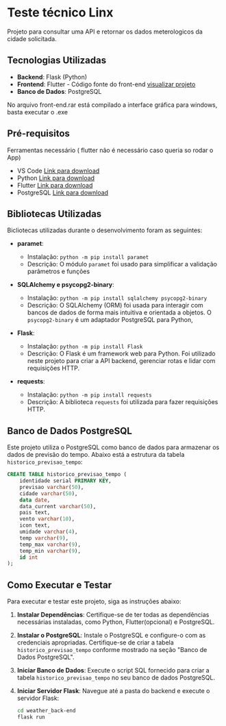 ﻿# Teste técnico Linx

Projeto para consultar uma API e retornar os dados meterologicos da cidade solicitada.

## Tecnologias Utilizadas

- **Backend**: Flask (Python)
- **Frontend**: Flutter - Código fonte do front-end [visualizar projeto](https://github.com/ChristianSantos07/weather_front-end/tree/main/lib/home)
- **Banco de Dados**: PostgreSQL

No arquivo front-end.rar está compilado a interface gráfica para windows, basta executar o .exe

## Pré-requisitos
Ferramentas necessário ( flutter não é necessário caso queria so rodar o App)

- VS Code [Link para download](https://code.visualstudio.com/)
- Python [Link para download](https://www.python.org/downloads/)
- Flutter [Link para download](https://flutter.dev/docs/get-started/install)
- PostgreSQL [Link para download](https://www.postgresql.org/download/)

## Bibliotecas Utilizadas

Bicliotecas utilizadas durante o desenvolvimento foram as seguintes:

- **paramet**:
  - Instalação: `python -m pip install paramet`
  - Descrição: O módulo `paramet` foi usado para simplificar a validação parâmetros e funções 

- **SQLAlchemy e psycopg2-binary**:
  - Instalação: `python -m pip install sqlalchemy psycopg2-binary`
  - Descrição: O SQLAlchemy  (ORM) foi usada para interagir com bancos de dados de forma mais intuitiva e orientada a objetos. O `psycopg2-binary` é um adaptador PostgreSQL para Python, 

- **Flask**:
  - Instalação: `python -m pip install Flask`
  - Descrição: O Flask é um framework web para Python. Foi utilizado neste projeto para criar a API backend, gerenciar rotas e lidar com requisições HTTP.

- **requests**:
  - Instalação: `python -m pip install requests`
  - Descrição: A biblioteca `requests` foi utilizada para fazer requisições HTTP.

## Banco de Dados PostgreSQL

Este projeto utiliza o PostgreSQL como banco de dados para armazenar os dados de previsão do tempo. Abaixo está a estrutura da tabela `historico_previsao_tempo`:

```sql
CREATE TABLE historico_previsao_tempo (
    identidade serial PRIMARY KEY,
    previsao varchar(50),
    cidade varchar(50),
    data date,
    data_current varchar(50),
    pais text,
    vento varchar(10),
    icon text,
    umidade varchar(4),
    temp varchar(9),
    temp_max varchar(9),
    temp_min varchar(9),
    id int
);

```

## Como Executar e Testar

Para executar e testar este projeto, siga as instruções abaixo:

1. **Instalar Dependências**:
   Certifique-se de ter todas as dependências necessárias instaladas, como Python, Flutter(opcional) e PostgreSQL.

2. **Instalar o PostgreSQL**:
   Instale o PostgreSQL e configure-o com as credenciais apropriadas. Certifique-se de criar a tabela `historico_previsao_tempo` conforme mostrado na seção "Banco de Dados PostgreSQL".

3. **Iniciar Banco de Dados**:
   Execute o script SQL fornecido para criar a tabela `historico_previsao_tempo` no seu banco de dados PostgreSQL.

4. **Iniciar Servidor Flask**:
   Navegue até a pasta do backend e execute o servidor Flask:

   ```bash
   cd weather_back-end
   flask run

